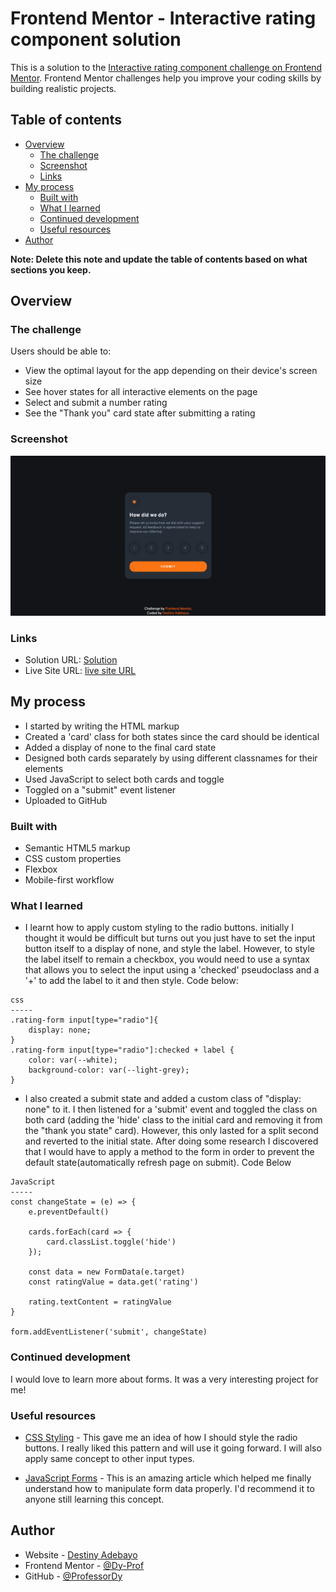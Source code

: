 # Frontend Mentor - Interactive rating component solution

This is a solution to the [Interactive rating component challenge on Frontend Mentor](https://www.frontendmentor.io/challenges/interactive-rating-component-koxpeBUmI). Frontend Mentor challenges help you improve your coding skills by building realistic projects.

## Table of contents

- [Overview](#overview)
  - [The challenge](#the-challenge)
  - [Screenshot](#screenshot)
  - [Links](#links)
- [My process](#my-process)
  - [Built with](#built-with)
  - [What I learned](#what-i-learned)
  - [Continued development](#continued-development)
  - [Useful resources](#useful-resources)
- [Author](#author)

**Note: Delete this note and update the table of contents based on what sections you keep.**

## Overview

### The challenge

Users should be able to:

- View the optimal layout for the app depending on their device's screen size
- See hover states for all interactive elements on the page
- Select and submit a number rating
- See the "Thank you" card state after submitting a rating

### Screenshot

![](./chrome_screenshot.png)

### Links

- Solution URL: [Solution](https://github.com/ProfessorDy/interactive-rating-card)
- Live Site URL: [live site URL](https://interactive-rating-cardc.netlify.app/)

## My process

- I started by writing the HTML markup
- Created a 'card' class for both states since the card should be identical
- Added a display of none to the final card state
- Designed both cards separately by using different classnames for their elements
- Used JavaScript to select both cards and toggle
- Toggled on a "submit" event listener
- Uploaded to GitHub

### Built with

- Semantic HTML5 markup
- CSS custom properties
- Flexbox
- Mobile-first workflow

### What I learned

- I learnt how to apply custom styling to the radio buttons. initially I thought it would be difficult but turns out you just have to set the input button itself to a display of none, and style the label. However, to style the label itself to remain a checkbox, you would need to use a syntax that allows you to select the input using a 'checked' pseudoclass and a '+' to add the label to it and then style. Code below:

```
css
-----
.rating-form input[type="radio"]{
    display: none;
}
.rating-form input[type="radio"]:checked + label {
    color: var(--white);
    background-color: var(--light-grey);
}
```

- I also created a submit state and added a custom class of "display: none" to it. I then listened for a 'submit' event and toggled the class on both card (adding the 'hide' class to the initial card and removing it from the "thank you state" card). However, this only lasted for a split second and reverted to the initial state. After doing some research I discovered that I would have to apply a method to the form in order to prevent the default state(automatically refresh page on submit). Code Below

```
JavaScript
-----
const changeState = (e) => {
    e.preventDefault()

    cards.forEach(card => {
        card.classList.toggle('hide')
    });

    const data = new FormData(e.target)
    const ratingValue = data.get('rating')

    rating.textContent = ratingValue
}

form.addEventListener('submit', changeState)
```

### Continued development

I would love to learn more about forms. It was a very interesting project for me!

### Useful resources

- [CSS Styling](https://codepen.io/w3programmings/pen/zzRKpy?editors=1100) - This gave me an idea of how I should style the radio buttons. I really liked this pattern and will use it going forward. I will also apply same concept to other input types.

- [JavaScript Forms](https://matiashernandez.dev/blog/post/handling-forms-with-vanilla-javascript) - This is an amazing article which helped me finally understand how to manipulate form data properly. I'd recommend it to anyone still learning this concept.

## Author

- Website - [Destiny Adebayo](https://destiny-dev.onrender.com/)
- Frontend Mentor - [@Dy-Prof](https://www.frontendmentor.io/profile/Dy-prof)
- GitHub - [@ProfessorDy](https://github.com/ProfessorDy)
